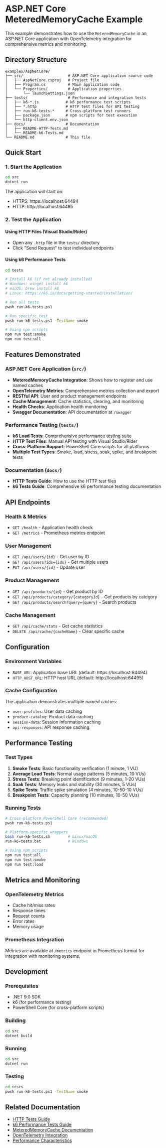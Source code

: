 # ASP.NET Core MeteredMemoryCache Example

This example demonstrates how to use the `MeteredMemoryCache` in an ASP.NET Core application with OpenTelemetry integration for comprehensive metrics and monitoring.

## Directory Structure

```
examples/AspNetCore/
├── src/                    # ASP.NET Core application source code
│   ├── AspNetCore.csproj   # Project file
│   ├── Program.cs          # Main application code
│   └── Properties/         # Application properties
│       └── launchSettings.json
├── tests/                  # Performance and integration tests
│   ├── k6-*.js            # k6 performance test scripts
│   ├── *.http             # HTTP test files for API testing
│   ├── run-k6-tests.*     # Cross-platform test runners
│   ├── package.json       # npm scripts for test execution
│   └── http-client.env.json
├── docs/                  # Documentation
│   ├── README-HTTP-Tests.md
│   └── README-k6-Tests.md
└── README.md              # This file
```

## Quick Start

### 1. Start the Application

```bash
cd src
dotnet run
```

The application will start on:

- HTTPS: https://localhost:64494
- HTTP: http://localhost:64495

### 2. Test the Application

#### Using HTTP Files (Visual Studio/Rider)

- Open any `.http` file in the `tests/` directory
- Click "Send Request" to test individual endpoints

#### Using k6 Performance Tests

```bash
cd tests

# Install k6 (if not already installed)
# Windows: winget install k6
# macOS: brew install k6
# Linux: https://k6.io/docs/getting-started/installation/

# Run all tests
pwsh run-k6-tests.ps1

# Run specific test
pwsh run-k6-tests.ps1 -TestName smoke

# Using npm scripts
npm run test:smoke
npm run test:all
```

## Features Demonstrated

### ASP.NET Core Application (`src/`)

- **MeteredMemoryCache Integration**: Shows how to register and use named caches
- **OpenTelemetry Metrics**: Comprehensive metrics collection and export
- **RESTful API**: User and product management endpoints
- **Cache Management**: Cache statistics, clearing, and monitoring
- **Health Checks**: Application health monitoring
- **Swagger Documentation**: API documentation at `/swagger`

### Performance Testing (`tests/`)

- **k6 Load Tests**: Comprehensive performance testing suite
- **HTTP Test Files**: Manual API testing with Visual Studio/Rider
- **Cross-Platform Support**: PowerShell Core scripts for all platforms
- **Multiple Test Types**: Smoke, load, stress, soak, spike, and breakpoint tests

### Documentation (`docs/`)

- **HTTP Tests Guide**: How to use the HTTP test files
- **k6 Tests Guide**: Comprehensive k6 performance testing documentation

## API Endpoints

### Health & Metrics

- `GET /health` - Application health check
- `GET /metrics` - Prometheus metrics endpoint

### User Management

- `GET /api/users/{id}` - Get user by ID
- `GET /api/users?ids={ids}` - Get multiple users
- `PUT /api/users/{id}` - Update user

### Product Management

- `GET /api/products/{id}` - Get product by ID
- `GET /api/products/category/{categoryId}` - Get products by category
- `GET /api/products/search?query={query}` - Search products

### Cache Management

- `GET /api/cache/stats` - Get cache statistics
- `DELETE /api/cache/{cacheName}` - Clear specific cache

## Configuration

### Environment Variables

- `BASE_URL`: Application base URL (default: https://localhost:64494)
- `HTTP_HOST_URL`: HTTP host URL (default: http://localhost:64495)

### Cache Configuration

The application demonstrates multiple named caches:

- `user-profiles`: User data caching
- `product-catalog`: Product data caching
- `session-data`: Session information caching
- `api-responses`: API response caching

## Performance Testing

### Test Types

1. **Smoke Tests**: Basic functionality verification (1 minute, 1 VU)
2. **Average Load Tests**: Normal usage patterns (5 minutes, 10 VUs)
3. **Stress Tests**: Breaking point identification (9 minutes, 1-20 VUs)
4. **Soak Tests**: Memory leaks and stability (30 minutes, 5 VUs)
5. **Spike Tests**: Traffic spike simulation (4 minutes, 10-50-10 VUs)
6. **Breakpoint Tests**: Capacity planning (10 minutes, 10-50 VUs)

### Running Tests

```bash
# Cross-platform PowerShell Core (recommended)
pwsh run-k6-tests.ps1

# Platform-specific wrappers
bash run-k6-tests.sh        # Linux/macOS
run-k6-tests.bat            # Windows

# Using npm scripts
npm run test:all
npm run test:smoke
npm run test:load
```

## Metrics and Monitoring

### OpenTelemetry Metrics

- Cache hit/miss rates
- Response times
- Request counts
- Error rates
- Memory usage

### Prometheus Integration

Metrics are available at `/metrics` endpoint in Prometheus format for integration with monitoring systems.

## Development

### Prerequisites

- .NET 9.0 SDK
- k6 (for performance testing)
- PowerShell Core (for cross-platform scripts)

### Building

```bash
cd src
dotnet build
```

### Running

```bash
cd src
dotnet run
```

### Testing

```bash
cd tests
pwsh run-k6-tests.ps1 -TestName smoke
```

## Related Documentation

- [HTTP Tests Guide](docs/README-HTTP-Tests.md)
- [k6 Performance Tests Guide](docs/README-k6-Tests.md)
- [MeteredMemoryCache Documentation](../../docs/MeteredMemoryCache.md)
- [OpenTelemetry Integration](../../docs/OpenTelemetryIntegration.md)
- [Performance Characteristics](../../docs/PerformanceCharacteristics.md)
